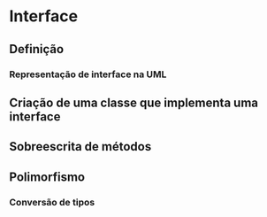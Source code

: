 # Interface

## Definição

### Representação de interface na UML

## Criação de uma classe que implementa uma interface

## Sobreescrita de métodos

## Polimorfismo

### Conversão de tipos
